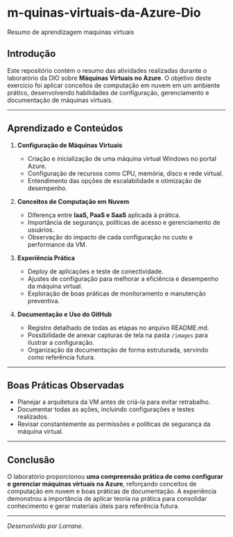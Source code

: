 # m-quinas-virtuais-da-Azure-Dio
Resumo de aprendizagem maquinas virtuais 

## Introdução

Este repositório contém o resumo das atividades realizadas durante o laboratório da DIO sobre **Máquinas Virtuais no Azure**. O objetivo deste exercício foi aplicar conceitos de computação em nuvem em um ambiente prático, desenvolvendo habilidades de configuração, gerenciamento e documentação de máquinas virtuais.

---

## Aprendizado e Conteúdos

1. **Configuração de Máquinas Virtuais**
   - Criação e inicialização de uma máquina virtual Windows no portal Azure.  
   - Configuração de recursos como CPU, memória, disco e rede virtual.  
   - Entendimento das opções de escalabilidade e otimização de desempenho.

2. **Conceitos de Computação em Nuvem**
   - Diferença entre **IaaS, PaaS e SaaS** aplicada à prática.  
   - Importância de segurança, políticas de acesso e gerenciamento de usuários.  
   - Observação do impacto de cada configuração no custo e performance da VM.

3. **Experiência Prática**
   - Deploy de aplicações e teste de conectividade.  
   - Ajustes de configuração para melhorar a eficiência e desempenho da máquina virtual.  
   - Exploração de boas práticas de monitoramento e manutenção preventiva.

4. **Documentação e Uso do GitHub**
   - Registro detalhado de todas as etapas no arquivo README.md.  
   - Possibilidade de anexar capturas de tela na pasta `/images` para ilustrar a configuração.  
   - Organização da documentação de forma estruturada, servindo como referência futura.

---

## Boas Práticas Observadas

- Planejar a arquitetura da VM antes de criá-la para evitar retrabalho.  
- Documentar todas as ações, incluindo configurações e testes realizados.  
- Revisar constantemente as permissões e políticas de segurança da máquina virtual.  

---

## Conclusão

O laboratório proporcionou **uma compreensão prática de como configurar e gerenciar máquinas virtuais na Azure**, reforçando conceitos de computação em nuvem e boas práticas de documentação. A experiência demonstrou a importância de aplicar teoria na prática para consolidar conhecimento e gerar materiais úteis para referência futura.

---

*Desenvolvido por Lorrane.*
